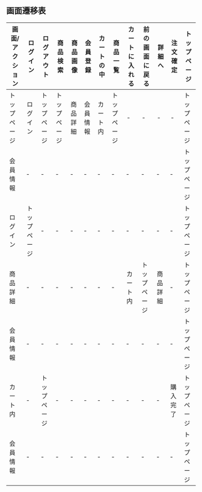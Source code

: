 ## 画面遷移表

|画面/アクション|ログイン|ログアウト|商品検索|商品画像|会員登録|カートの中|商品一覧|カートに入れる|前の画面に戻る|詳細へ|注文確定|トップページ|
|--------------|---------|---------|--------|--------|-------|----------|--------|-------------|--------------|------|--------|-----------|
|トップページ|ログイン|トップページ|トップページ|商品詳細|会員情報|カート内|トップページ|-|-|-|-|トップページ|
|会員情報|‐|‐|‐|‐|‐|‐|‐|‐|‐|‐|‐|トップページ|
|ログイン|トップページ|‐|‐|‐|‐|‐|‐|‐|‐|‐|‐|トップページ|
|商品詳細|‐|‐|‐|‐|‐|‐|‐|カート内|トップページ|商品詳細|‐|トップページ|
|会員情報|‐|‐|‐|‐|‐|‐|‐|‐|‐|‐|‐|トップページ|
|カート内|‐|トップページ|‐|‐|‐|‐|‐|‐|‐|‐|購入完了|トップページ|
|会員情報|‐|‐|‐|‐|‐|‐|‐|‐|‐|‐|‐|トップページ|
